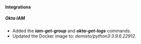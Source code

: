 #### Integrations
##### Okta IAM
- Added the ***iam-get-group*** and ***okta-get-logs*** commands.
- Updated the Docker image to: *demisto/python3:3.9.6.22912*.